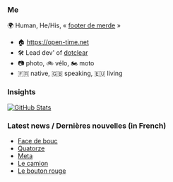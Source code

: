 ### Me

🌍 Human, He/His, « [footer de merde](https://open-time.net/post/2013/07/17/La-veritable-histoire-du-Footer-de-merde-) » 
* 🏠 https://open-time.net 
* 🛠️ Lead dev' of [dotclear](https://git.dotclear.org/dev/dotclear)
* 📷 photo, 🚲 vélo, 🏍️ moto 
* 🇫🇷 native, 🇬🇧 speaking, 🇪🇺 living

### Insights

[![GitHub Stats](https://github-readme-stats-sigma-five.vercel.app/api?username=franck-paul)](https://github.com/franck-paul)

### Latest news / Dernières nouvelles (in French)

<!-- BLOG-POST-LIST:START -->
- [Face de bouc](https://open-time.net/post/2025/01/31/Face-de-bouc)
- [Quatorze](https://open-time.net/post/2025/01/30/Quatorze)
- [Meta](https://open-time.net/post/2025/01/29/Meta)
- [Le camion](https://open-time.net/post/2025/01/28/Le-camion)
- [Le bouton rouge](https://open-time.net/post/2025/01/27/Le-bouton-rouge)
<!-- BLOG-POST-LIST:END -->

